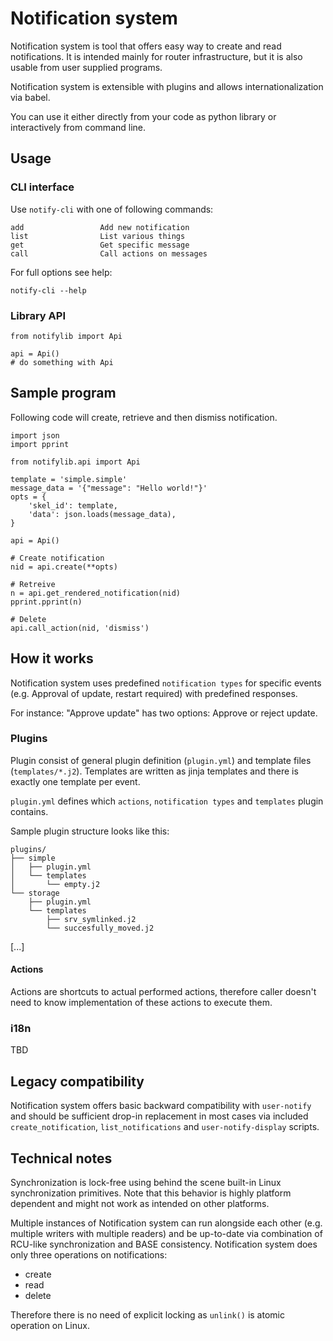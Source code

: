 # Notification system

Notification system is tool that offers easy way to create and read notifications. It is intended mainly for router infrastructure, but it is also usable from user supplied programs.

Notification system is extensible with plugins and allows internationalization via babel.

You can use it either directly from your code as python library or interactively from command line.

## Usage

### CLI interface


Use `notify-cli` with one of following commands:

```
add                 Add new notification
list                List various things
get                 Get specific message
call                Call actions on messages
```

For full options see help:

```
notify-cli --help
```

### Library API

```
from notifylib import Api

api = Api()
# do something with Api
```

## Sample program

Following code will create, retrieve and then dismiss notification.

```
import json
import pprint

from notifylib.api import Api

template = 'simple.simple'
message_data = '{"message": "Hello world!"}'
opts = {
    'skel_id': template,
    'data': json.loads(message_data),
}

api = Api()

# Create notification
nid = api.create(**opts)

# Retreive
n = api.get_rendered_notification(nid)
pprint.pprint(n)

# Delete
api.call_action(nid, 'dismiss')
```

## How it works

Notification system uses predefined `notification types` for specific events (e.g. Approval of update, restart required) with predefined responses.

For instance: "Approve update" has two options: Approve or reject update.


### Plugins

Plugin consist of general plugin definition (`plugin.yml`) and template files (`templates/*.j2`). Templates are written as jinja templates and there is exactly one template per event.

`plugin.yml` defines which `actions`, `notification types` and `templates` plugin contains.

Sample plugin structure looks like this:

```
plugins/
├── simple
│   ├── plugin.yml
│   └── templates
│       └── empty.j2
└── storage
    ├── plugin.yml
    └── templates
        ├── srv_symlinked.j2
        └── succesfully_moved.j2
```

[...]

#### Actions

Actions are shortcuts to actual performed actions, therefore caller doesn't need to know implementation of these actions to execute them.

### i18n

TBD

## Legacy compatibility

Notification system offers basic backward compatibility with `user-notify` and should be sufficient drop-in replacement in most cases via included `create_notification`, `list_notifications` and  `user-notify-display` scripts. 

## Technical notes

Synchronization is lock-free using behind the scene built-in Linux synchronization primitives. Note that this behavior is highly platform dependent and might not work as intended on other platforms.

Multiple instances of Notification system can run alongside each other (e.g. multiple writers with multiple readers) and be up-to-date via combination of RCU-like synchronization and BASE consistency.
Notification system does only three operations on notifications:

* create
* read
* delete

Therefore there is no need of explicit locking as `unlink()` is atomic operation on Linux.
